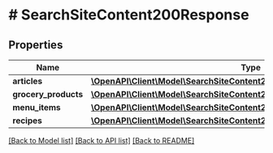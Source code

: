 # # SearchSiteContent200Response

## Properties

Name | Type | Description | Notes
------------ | ------------- | ------------- | -------------
**articles** | [**\OpenAPI\Client\Model\SearchSiteContent200ResponseArticlesInner[]**](SearchSiteContent200ResponseArticlesInner.md) |  |
**grocery_products** | [**\OpenAPI\Client\Model\SearchSiteContent200ResponseGroceryProductsInner[]**](SearchSiteContent200ResponseGroceryProductsInner.md) |  |
**menu_items** | [**\OpenAPI\Client\Model\SearchSiteContent200ResponseGroceryProductsInner[]**](SearchSiteContent200ResponseGroceryProductsInner.md) |  |
**recipes** | [**\OpenAPI\Client\Model\SearchSiteContent200ResponseGroceryProductsInner[]**](SearchSiteContent200ResponseGroceryProductsInner.md) |  |

[[Back to Model list]](../../README.md#models) [[Back to API list]](../../README.md#endpoints) [[Back to README]](../../README.md)
